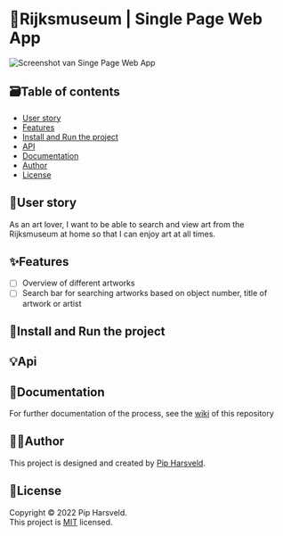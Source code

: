 # :art:Rijksmuseum | Single Page Web App
<!-- Description  -->


![Screenshot van Singe Page Web App]()

## :card_file_box:Table of contents

* [User story](#busts_in_silhouetteuser-story)
* [Features](#sparklesfeatures)
* [Install and Run the project](#rocketinstall-and-run-the-project)
* [API](#bulbapi)
* [Documentation](#memodocumentation)
* [Author](#technologistauthor)
* [License](#page_facing_uplicense)

## :busts_in_silhouette:User story

As an art lover, I want to be able to search and view art from the Rijksmuseum at home so that I can enjoy art at all times.

## :sparkles:Features

- [ ] Overview of different artworks
- [ ] Search bar for searching artworks based on object number, title of artwork or artist
<!-- - [x] als feature in de website is toegepast -->

## :rocket:Install and Run the project

<!-- To use this app, you will have to clone this repo. You can do this by typing the following command in your terminal:

```
git clone https://github.com/PipHarsveld/rijksmuseum
```

Congrats, you are now all set! Go to localhost:3000 in your browser and enjoy! -->

## :bulb:Api
<!-- What external data source is featured in your project and what are its properties 🌠 -->

## :memo:Documentation

For further documentation of the process, see the [wiki](https://github.com/PipHarsveld/rijksmuseum/wiki) of this repository

## :technologist:Author

This project is designed and created by [Pip Harsveld](https://github.com/PipHarsveld).

## :page_facing_up:License

Copyright © 2022 Pip Harsveld.<br>
This project is [MIT](https://github.com/PipHarsveld/rijksmuseum/blob/main/LICENSE) licensed.
